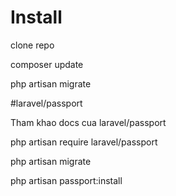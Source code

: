 # Install

clone repo

composer update

php artisan migrate

#laravel/passport

Tham khao docs cua laravel/passport

php artisan require laravel/passport

php artisan migrate

php artisan passport:install


